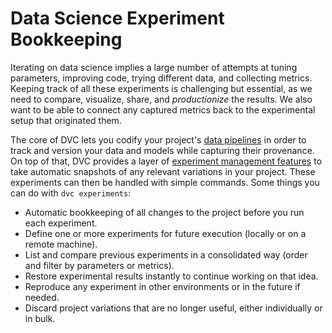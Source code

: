 # Data Science Experiment Bookkeeping

Iterating on data science implies a large number of attempts at tuning
parameters, improving code, trying different data, and collecting metrics.
Keeping track of all these experiments is challenging but essential, as we need
to compare, visualize, share, and _productionize_ the results. We also want to
be able to connect any captured metrics back to the experimental setup that
originated them.

The core of DVC lets you codify your project's
[data pipelines](/doc/user-guide/project-structure/pipelines-files) in order to
track and version your data and models while capturing their provenance. On top
of that, DVC provides a layer of
[experiment management features](/doc/user-guide/experiment-management) to take
automatic snapshots of any relevant variations in your project. These
<abbr>experiments</abbr> can then be handled with simple commands. Some things
you can do with `dvc experiments`:

- Automatic bookkeeping of all changes to the project before you run each
  experiment.
- Define one or more experiments for future execution (locally or on a remote
  machine).
- List and compare previous experiments in a consolidated way (order and filter
  by <abbr>parameters</abbr> or <abbr>metrics</abbr>).
- Restore experimental results instantly to continue working on that idea.
- Reproduce any experiment in other environments or in the future if needed.
- Discard project variations that are no longer useful, either individually or
  in bulk.
